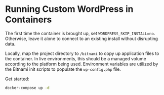 # Running Custom WordPress in Containers

The first time the container is brought up, set `WORDPRESS_SKIP_INSTALL=no`.
Otherwise, leave it alone to connect to an existing install without disrupting data.

Locally, map the project directory to `/bitnami` to copy up application files to the container.
In live environments, this should be a managed volume according to the platform being used.
Environment variables are utilized by the Bitnami init scripts to populate the `wp-config.php` file.

Get started:

```bash
docker-compose up -d
```
